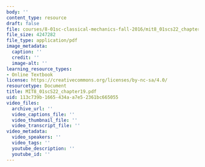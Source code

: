 ```yaml
---
body: ''
content_type: resource
draft: false
file: courses/8-01sc-classical-mechanics-fall-2016/mit8_01scs22_chapter19.pdf
file_size: 4247282
file_type: application/pdf
image_metadata:
  caption: ''
  credit: ''
  image-alt: ''
learning_resource_types:
- Online Textbook
license: https://creativecommons.org/licenses/by-nc-sa/4.0/
resourcetype: Document
title: MIT8_01scS22_chapter19.pdf
uid: 113c739b-1665-434a-a7e5-2361bc665055
video_files:
  archive_url: ''
  video_captions_file: ''
  video_thumbnail_file: ''
  video_transcript_file: ''
video_metadata:
  video_speakers: ''
  video_tags: ''
  youtube_description: ''
  youtube_id: ''
---
```

